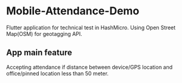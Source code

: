 # Mobile-Attendance-Demo
Flutter application for technical test in HashMicro. Using Open Street Map(OSM) for geotagging API.<br>
## App main feature
Accepting attendance if distance between device/GPS location and office/pinned location less than 50 meter.
